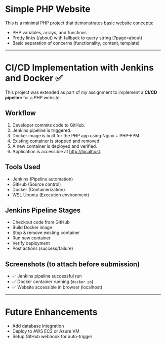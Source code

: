 # Simple PHP Website

This is a minimal PHP project that demonstrates basic website concepts:
- PHP variables, arrays, and functions
- Pretty links (/about) with fallback to query string (?page=about)
- Basic separation of concerns (functionality, content, template)

---

# CI/CD Implementation with Jenkins and Docker ✅

This project was extended as part of my assignment to implement a **CI/CD pipeline** for a PHP website.

## Workflow
1. Developer commits code to GitHub.
2. Jenkins pipeline is triggered.
3. Docker image is built for the PHP app using Nginx + PHP-FPM.
4. Existing container is stopped and removed.
5. A new container is deployed and verified.
6. Application is accessible at [http://localhost](http://localhost).

## Tools Used
- Jenkins (Pipeline automation)
- GitHub (Source control)
- Docker (Containerization)
- WSL Ubuntu (Execution environment)

## Jenkins Pipeline Stages
- Checkout code from GitHub  
- Build Docker image  
- Stop & remove existing container  
- Run new container  
- Verify deployment  
- Post actions (success/failure)

## Screenshots (to attach before submission)
- ✅ Jenkins pipeline successful run  
- ✅ Docker container running (`docker ps`)  
- ✅ Website accessible in browser (localhost)  

---

# Future Enhancements
- Add database integration
- Deploy to AWS EC2 or Azure VM
- Setup GitHub webhook for auto-trigger
